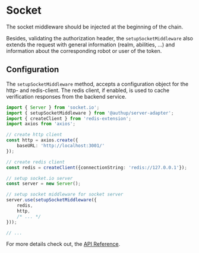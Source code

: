 # Socket

The socket middleware should be injected at the beginning of the chain. 

Besides, validating the authorization header, the `setupSocketMiddleware` also extends the request 
with general information (realm, abilities, ...) and information about the corresponding robot or user of the token.

## Configuration

The `setupSocketMiddleware` method, accepts a configuration object for the http- and redis-client.
The redis client, if enabled, is used to cache verification responses from the backend service.

```typescript
import { Server } from 'socket.io';
import { setupSocketMiddleware } from '@authup/server-adapter';
import { createClient } from 'redis-extension';
import axios from 'axios';

// create http client
const http = axios.create({
    baseURL: 'http://localhost:3001/'
});

// create redis client
const redis = createClient({connectionString: 'redis://127.0.0.1'});

// setup socket.io server
const server = new Server();

// setup socket middleware for socket server
server.use(setupSocketMiddleware({
    redis,
    http,
    /* ... */
}));

// ...
```

For more details check out, the [API Reference]().

